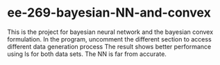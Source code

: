 # ee-269-bayesian-NN-and-convex
This is the project for bayesian neural network and the bayesian convex formulation. 
In the program, uncomment the different section to access different data generation process
The result shows better performance using ls for both data sets. The NN is far from accurate.

